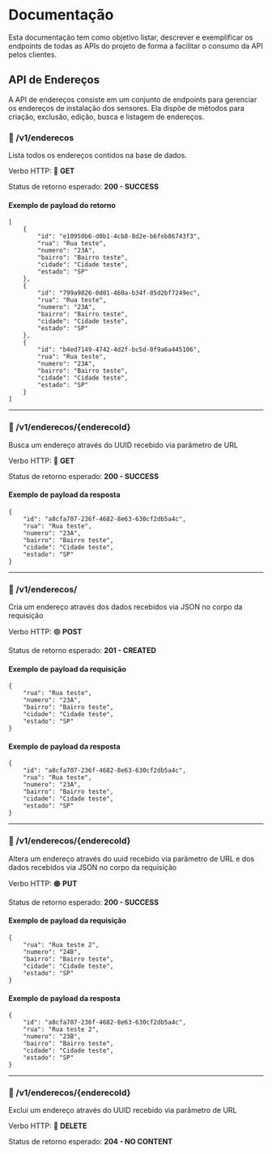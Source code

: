 # Documentação
Esta documentação tem como objetivo listar, descrever e exemplificar os endpoints de todas as APIs do projeto de forma a facilitar o consumo da API pelos clientes.
## API de Endereços
A API de endereços consiste em um conjunto de endpoints para gerenciar os endereços de instalação dos sensores. Ela dispõe de métodos para criação, exclusão, edição, busca e listagem de endereços.

### :pushpin: /v1/enderecos
Lista todos os endereços contidos na base de dados.

Verbo HTTP: 🔵 **GET**

Status de retorno esperado:  **200 - SUCCESS**
#### Exemplo de payload do retorno

    [
    	{
    		"id": "e10950b6-d0b1-4cb8-8d2e-b6feb86743f3",
    		"rua": "Rua teste",
    		"numero": "23A",
    		"bairro": "Bairro teste",
    		"cidade": "Cidade teste",
    		"estado": "SP"
    	},
    	{
    		"id": "799a9826-0d01-460a-b34f-85d2bf7249ec",
    		"rua": "Rua teste",
    		"numero": "23A",
    		"bairro": "Bairro teste",
    		"cidade": "Cidade teste",
    		"estado": "SP"
    	},
    	{
    		"id": "b4ed7149-4742-4d2f-bc5d-0f9a6a445106",
    		"rua": "Rua teste",
    		"numero": "23A",
    		"bairro": "Bairro teste",
    		"cidade": "Cidade teste",
    		"estado": "SP"
    	}
    ]

---

### :pushpin: /v1/enderecos/{enderecoId}
Busca um endereço através do UUID recebido via parâmetro de URL

Verbo HTTP: 🔵 **GET**

Status de retorno esperado: **200 - SUCCESS**

#### Exemplo de payload da resposta

    {
	    "id": "a8cfa707-236f-4682-8e63-630cf2db5a4c",
	    "rua": "Rua teste",
	    "numero": "23A",
	    "bairro": "Bairro teste",
	    "cidade": "Cidade teste",
	    "estado": "SP"
    }

---

### :pushpin: /v1/enderecos/
Cria um endereço através dos dados recebidos via JSON no corpo da requisição 

Verbo HTTP:  🟢 **POST**

Status de retorno esperado: **201 - CREATED**

#### Exemplo de payload da requisição

    {
	    "rua": "Rua teste",
	    "numero": "23A",
	    "bairro": "Bairro teste",
	    "cidade": "Cidade teste",
	    "estado": "SP"
    }
#### Exemplo de payload da resposta

    {
	    "id": "a8cfa707-236f-4682-8e63-630cf2db5a4c",
	    "rua": "Rua teste",
	    "numero": "23A",
	    "bairro": "Bairro teste",
	    "cidade": "Cidade teste",
	    "estado": "SP"
    }

---

### :pushpin: /v1/enderecos/{enderecoId}
Altera um endereço através do uuid recebido via parâmetro de URL e dos dados recebidos via JSON no corpo da requisição

Verbo HTTP: 🟠 **PUT**

Status de retorno esperado: **200 - SUCCESS**

#### Exemplo de payload da requisição

    {
	    "rua": "Rua teste 2",
	    "numero": "24B",
	    "bairro": "Bairro teste",
	    "cidade": "Cidade teste",
	    "estado": "SP"
    }
#### Exemplo de payload da resposta

    {
	    "id": "a8cfa707-236f-4682-8e63-630cf2db5a4c",
	    "rua": "Rua teste 2",
	    "numero": "23B",
	    "bairro": "Bairro teste",
	    "cidade": "Cidade teste",
	    "estado": "SP"
    }
  
---
 
### :pushpin: /v1/enderecos/{enderecoId}
Exclui um endereço através do UUID recebido via parâmetro de URL

Verbo HTTP: :red_circle:  **DELETE**

Status de retorno esperado: **204 - NO CONTENT**
